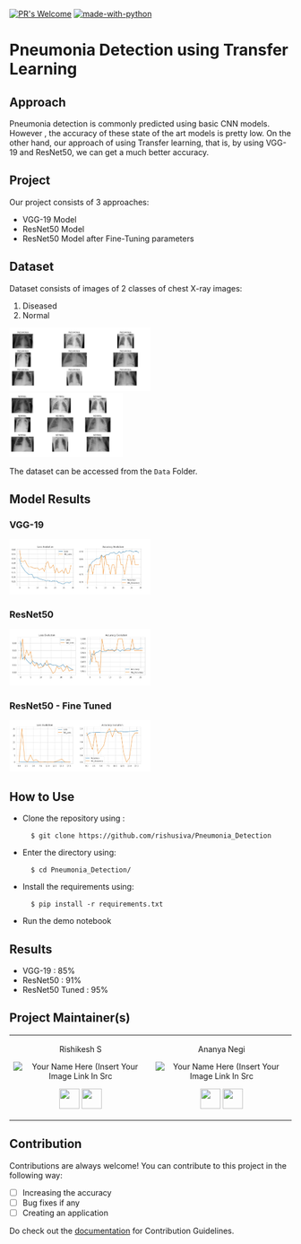[![PR's Welcome](https://img.shields.io/badge/PRs-welcome-brightgreen.svg?style=flat)](http://makeapullrequest.com)  [![made-with-python](https://img.shields.io/badge/Made%20with-Python-1f425f.svg)](https://www.python.org/)

# Pneumonia Detection using Transfer Learning

## Approach

Pneumonia detection is commonly predicted using basic CNN models. However , the accuracy of these state of the art models is pretty low.
On the other hand, our approach of using Transfer learning, that is, by using VGG-19 and ResNet50, we can get a much better accuracy. 

## Project

Our project consists of 3 approaches:
* VGG-19 Model
* ResNet50 Model
* ResNet50 Model after Fine-Tuning parameters

## Dataset

Dataset consists of images of 2 classes of chest X-ray images:
1. Diseased
2. Normal

<p align="left">
<img width=50% src="images/data1.jpeg"> &ensp;&ensp;&ensp;&ensp;&ensp;&ensp;&ensp;&ensp;&ensp;
<img width=40% src="images/data2.jpeg"> &ensp;&ensp;&ensp;&ensp;&ensp;&ensp;&ensp;&ensp;&ensp; 
</p>

The dataset can be accessed from the `Data` Folder.

## Model Results

### VGG-19

<p align="left">
<img width=50% src="images/vgg_result.jpeg"> &ensp;&ensp;&ensp;&ensp;&ensp;&ensp;&ensp;&ensp;&ensp;
</p>

### ResNet50

<p align="left">
<img width=50% src="images/resnet50_result.jpeg"> &ensp;&ensp;&ensp;&ensp;&ensp;&ensp;&ensp;&ensp;&ensp;
</p>

### ResNet50 - Fine Tuned

<p align="left">
<img width=50% src="images/fine_tuned_result.jpeg"> &ensp;&ensp;&ensp;&ensp;&ensp;&ensp;&ensp;&ensp;&ensp;
</p>

## How to Use

* Clone the repository using :

        $ git clone https://github.com/rishusiva/Pneumonia_Detection
                
* Enter the directory using:

        $ cd Pneumonia_Detection/
      
* Install the requirements using:

        $ pip install -r requirements.txt

* Run the demo notebook 
        
## Results

* VGG-19 : 85%
* ResNet50 : 91%
* ResNet50 Tuned : 95%

<h2 align= "left"><b>Project Maintainer(s)</b></h2>

<table>
<tr align="center">
  
  <td>
  
Rishikesh S

<p align="center">
<img src = "https://avatars.githubusercontent.com/u/53835355?v=4"  height="120" alt="Your Name Here (Insert Your Image Link In Src">
</p>
<p align="center">
<a href = "https://github.com/rishusiva"><img src = "http://www.iconninja.com/files/241/825/211/round-collaboration-social-github-code-circle-network-icon.svg" width="36" height = "36"/></a>
<a href = "https://www.linkedin.com/in/rishikesh-sivakumar-1a166a18b/">
<img src = "http://www.iconninja.com/files/863/607/751/network-linkedin-social-connection-circular-circle-media-icon.svg" width="36" height="36"/>
</a>
</p>
</td>
        
 <td>
  
Ananya Negi

<p align="center">
<img src = "https://media-exp1.licdn.com/dms/image/C5603AQFWtScFec6b1g/profile-displayphoto-shrink_400_400/0/1644987624251?e=1655942400&v=beta&t=mQ4hh_VCX_XVs3kZ58_OwyxXZTdJeIJDMH6RZ-x6Zywhttps://avatars.githubusercontent.com/u/53835355?v=4"  height="120" alt="Your Name Here (Insert Your Image Link In Src">
</p>
<p align="center">
<a href = "https://github.com/AnanyaNegi"><img src = "http://www.iconninja.com/files/241/825/211/round-collaboration-social-github-code-circle-network-icon.svg" width="36" height = "36"/></a>
<a href = "https://www.linkedin.com/in/ananya-negi-42922018a/">
<img src = "http://www.iconninja.com/files/863/607/751/network-linkedin-social-connection-circular-circle-media-icon.svg" width="36" height="36"/>
</a>
</p>
</td>





  </table>

## Contribution 

Contributions are always welcome! You can contribute to this project in the following way:
- [ ] Increasing the accuracy 
- [ ] Bug fixes if any
- [ ] Creating an application

Do check out the <a href="https://github.com/rishusiva/Pose-Network/blob/main/Docs/Contribution.md">documentation</a> for Contribution Guidelines.
